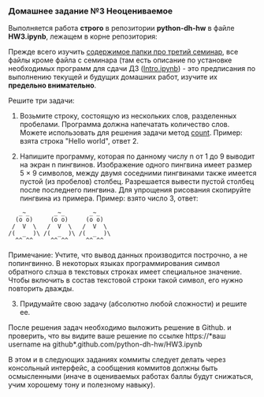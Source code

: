 ### Домашнее задание №3 **Неоцениваемое**

Выполняется работа **строго** в репозитории **python-dh-hw** в файле **HW3.ipynb**, лежащем в корне репозитория: 

Прежде всего изучить [содержимое папки про третий семинар](https://github.com/ancatmara/python-for-dh/tree/master/Classes/3), все файлы кроме файла с семинара (там есть описание по установке необходимых программ для сдачи ДЗ ([Intro.ipynb](https://github.com/ancatmara/python-for-dh/blob/master/Classes/3/Intro.ipynb)) - это предписания по выполнению текущей и будущих домашних работ, изучите их **предельно внимательно**.

Решите три задачи:

1. Возьмите строку, состоящую из нескольких слов, разделенных пробелами. Программа должна напечатать количество слов. Можете использовать для решения задачи метод [count](https://pythonworld.ru/tipy-dannyx-v-python/stroki-funkcii-i-metody-strok.html). Пример: взята строка "Hello world", ответ 2.

2. Напишите программу, которая по данному числу n от 1 до 9 выводит на экран n пингвинов. Изображение одного пингвина имеет размер 5 × 9 символов, между двумя соседними пингвинами также имеется пустой (из пробелов) столбец. Разрешается вывести пустой столбец после последнего пингвина. Для упрощения рисования скопируйте пингвина из примера. Пример: взято число 3, ответ:
```
   _~_       _~_       _~_    
  (o o)     (o o)     (o o)   
 /  V  \   /  V  \   /  V  \  
/(  _  )\ /(  _  )\ /(  _  )\ 
  ^^ ^^     ^^ ^^     ^^ ^^   
```
Примечание: Учтите, что вывод данных производится построчно, а не попингвинно.
В некоторых языках программирования символ обратного слэша в текстовых строках имеет специальное значение. Чтобы включить в состав текстовой строки такой символ, его нужно повторить дважды.

3. Придумайте свою задачу (абсолютно любой сложности) и решите ее.

После решения задач необходимо выложить решение в Github. и проверить, что вы видите ваше решение по ссылке https://\*ваш username на github\*.github.com/python-dh-hw/HW3.ipynb

В этом и в следующих заданиях коммиты следует делать через консольный интерфейс, а сообщения коммитов должны быть осмысленными (иначе в оцениваемых работах баллы будут снижаться, учим хорошему тону и полезному навыку).
